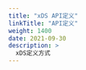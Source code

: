 ```yaml
---
title: "xDS API定义"
linkTitle: "API定义"
weight: 1400
date: 2021-09-30
description: >
  xDS定义方式
---
```



